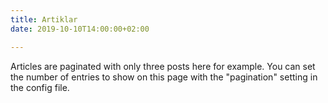 ```yaml
---
title: Artiklar
date: 2019-10-10T14:00:00+02:00

---
```

Articles are paginated with only three posts here for example. You can set the number of entries to show on this page with the "pagination" setting in the config file.